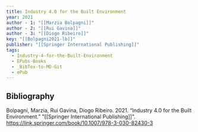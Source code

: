 ```yaml
---
title: Industry 4.0 for the Built Environment
year: 2021
author - 1: "[[Marzia Bolpagni]]"
author - 2: "[[Rui Gavina]]"
author - 3: "[[Diogo Ribeiro]]"
key: "[[Bolpagni2021-lb]]"
publisher: "[[Springer International Publishing]]"
tags:
  - Industry-4-for-the-Built-Environment
  - EPubs-Books
  - _BibTex-to-MD-Git
  - ePub
---
```


## Bibliography
Bolpagni, Marzia, Rui Gavina, Diogo Ribeiro. 2021. “Industry 4.0 for the Built Environment.” "[[Springer International Publishing]]". https://link.springer.com/book/10.1007/978-3-030-82430-3